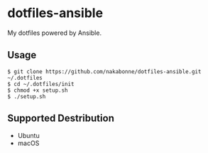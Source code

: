 # dotfiles-ansible
My dotfiles powered by Ansible.

## Usage

```
$ git clone https://github.com/nakabonne/dotfiles-ansible.git ~/.dotfiles
$ cd ~/.dotfiles/init
$ chmod +x setup.sh
$ ./setup.sh
```

## Supported Destribution

- Ubuntu
- macOS
